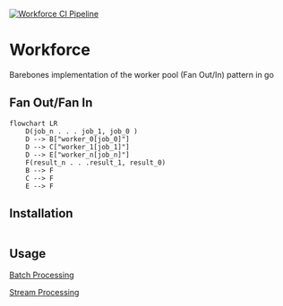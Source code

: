 [![Workforce CI Pipeline](https://github.com/esdatalabs/workforce/actions/workflows/ci.yml/badge.svg?branch=main)](https://github.com/esdatalabs/workforce/actions/workflows/ci.yml)

# Workforce
Barebones implementation of the worker pool (Fan Out/In) pattern in go

## Fan Out/Fan In

```mermaid
flowchart LR
    D(job_n . . . job_1, job_0 )
    D --> B["worker_0[job_0]"]
    D --> C["worker_1[job_1]"]
    D --> E["worker_n[job_n]"]
    F(result_n . . .result_1, result_0)
    B --> F
    C --> F
    E --> F
```

## Installation

```sh

```

## Usage

[Batch Processing](./examples/batches/main.go)

[Stream Processing](./examples/streaming/main.go)